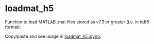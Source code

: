 # loadmat_h5
Function to load MATLAB .mat files stored as v7.3 or greater (i.e. in hdf5 format):

Copy/paste and see usage in [loadmat_h5.ipynb](https://github.com/rkp8000/loadmat_h5/blob/master/loadmat_h5.ipynb).
